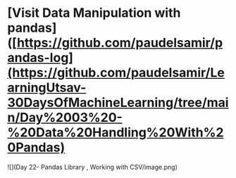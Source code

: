 # [Visit Data Manipulation with pandas]([https://github.com/paudelsamir/pandas-log](https://github.com/paudelsamir/LearningUtsav-30DaysOfMachineLearning/tree/main/Day%2003%20-%20Data%20Handling%20With%20Pandas)

![](Day 22- Pandas Library , Working with CSV/image.png)
